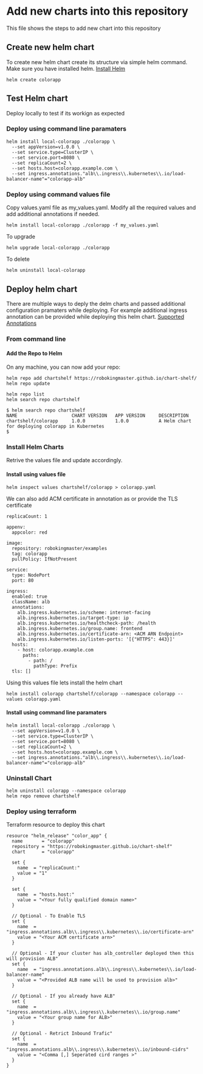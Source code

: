 # Add new charts into this repository
This file shows the steps to add new chart into this repository

## Create new helm chart
To create new helm chart create its structure via simple helm command. Make sure you have installed helm. 
[Install Helm](https://helm.sh/docs/intro/install/)
```
helm create colorapp
```

## Test Helm chart
Deploy locally to test if its workign as expected
### Deploy using command line paramaters
```
helm install local-colorapp ./colorapp \
  --set appVersion=v1.0.0 \
  --set service.type=ClusterIP \
  --set service.port=8080 \
  --set replicaCount=2 \
  --set hosts.host=colorapp.example.com \
  --set ingress.annotations."alb\\.ingress\\.kubernetes\\.io/load-balancer-name"="colorapp-alb"

```
### Deploy using command values file
Copy values.yaml file as my_values.yaml. Modify all the required values and add additional annotations if needed.
```
helm install local-colorapp ./colorapp -f my_values.yaml
```

To upgrade
```
helm upgrade local-colorapp ./colorapp
```

To delete
```
helm uninstall local-colorapp
```

## Deploy helm chart
There are multiple ways to deply the delm charts and passed additional configuration pramaters while deploying. For example additional ingress annotation can be provided while deploying this helm chart. [Supported Annotations](https://kubernetes-sigs.github.io/aws-load-balancer-controller/v2.2/guide/ingress/annotations/#annotations)
### From command line

#### Add the Repo to Helm
On any machine, you can now add your repo:
```
helm repo add chartshelf https://robokingmaster.github.io/chart-shelf/
helm repo update

helm repo list
helm search repo chartshelf

$ helm search repo chartshelf
NAME                    CHART VERSION   APP VERSION     DESCRIPTION                                      
chartshelf/colorapp     1.0.0           1.0.0           A Helm chart for deploying colorapp in Kubernetes
$ 
```

### Install Helm Charts
Retrive the values file and update accordingly. 

#### Install using values file
```
helm inspect values chartshelf/colorapp > colorapp.yaml
```
We can also add ACM certificate in annotation as or provide the TLS certificate
```
replicaCount: 1

appenv:
  appcolor: red

image:
  repository: robokingmaster/examples
  tag: colorapp
  pullPolicy: IfNotPresent

service:
  type: NodePort
  port: 80

ingress:
  enabled: true
  className: alb
  annotations:
    alb.ingress.kubernetes.io/scheme: internet-facing
    alb.ingress.kubernetes.io/target-type: ip
    alb.ingress.kubernetes.io/healthcheck-path: /health
    alb.ingress.kubernetes.io/group.name: frontend
    alb.ingress.kubernetes.io/certificate-arn: <ACM ARN Endpoint>
    alb.ingress.kubernetes.io/listen-ports: '[{"HTTPS": 443}]'
  hosts:
    - host: colorapp.example.com
      paths:
        - path: /
          pathType: Prefix
  tls: []
```
Using this values file lets install the helm chart
```
helm install colorapp chartshelf/colorapp --namespace colorapp --values colorapp.yaml
```

#### Install using command line paramaters
```
helm install local-colorapp ./colorapp \
  --set appVersion=v1.0.0 \
  --set service.type=ClusterIP \
  --set service.port=8080 \
  --set replicaCount=2 \
  --set hosts.host=colorapp.example.com \
  --set ingress.annotations."alb\\.ingress\\.kubernetes\\.io/load-balancer-name"="colorapp-alb"

```

### Uninstall Chart
```
helm uninstall colorapp --namespace colorapp
helm repo remove chartshelf
```
### Deploy using terraform
Terraform resource to deploy this chart
```
resource "helm_release" "color_app" {
  name       = "colorapp"
  repository = "https://robokingmaster.github.io/chart-shelf"
  chart      = "colorapp"  

  set {
    name  = "replicaCount:"
    value = "1"
  }

  set {
    name  = "hosts.host:"
    value = "<Your fully qualified domain name>"
  }

  // Optional - To Enable TLS
  set {
    name  = "ingress.annotations.alb\\.ingress\\.kubernetes\\.io/certificate-arn"
    value = "<Your ACM certificate arn>"
  } 

  // Optional - If your cluster has alb_controller deployed then this will provision ALB"
  set {
    name  = "ingress.annotations.alb\\.ingress\\.kubernetes\\.io/load-balancer-name"
    value = "<Provided ALB name will be used to provision alb>"
  }   

  // Optional - If you already have ALB"
  set {
    name  = "ingress.annotations.alb\\.ingress\\.kubernetes\\.io/group.name"
    value = "<Your group name for ALB>"
  } 

  // Optional - Retrict Inbound Trafic"
  set {
    name  = "ingress.annotations.alb\\.ingress\\.kubernetes\\.io/inbound-cidrs"
    value = "<Comma [,] Seperated cird ranges >"
  }     
}
```